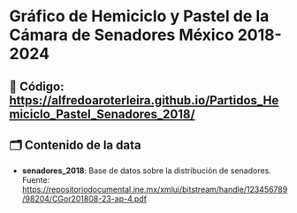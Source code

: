# Gráfico de Hemiciclo y Pastel de la Cámara de Senadores México 2018-2024

## 🔗 Código: https://alfredoaroterleira.github.io/Partidos_Hemiciclo_Pastel_Senadores_2018/

## 🗂️ Contenido de la data
- **senadores_2018**: Base de datos sobre la distribución de senadores.
Fuente: https://repositoriodocumental.ine.mx/xmlui/bitstream/handle/123456789/98204/CGor201808-23-ap-4.pdf 
